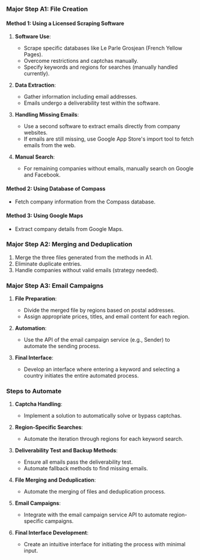 
### Major Step A1: File Creation
#### Method 1: Using a Licensed Scraping Software
1. **Software Use**:
   - Scrape specific databases like Le Parle Grosjean (French Yellow Pages).
   - Overcome restrictions and captchas manually.
   - Specify keywords and regions for searches (manually handled currently).

2. **Data Extraction**:
   - Gather information including email addresses.
   - Emails undergo a deliverability test within the software.

3. **Handling Missing Emails**:
   - Use a second software to extract emails directly from company websites.
   - If emails are still missing, use Google App Store's import tool to fetch emails from the web.

4. **Manual Search**:
   - For remaining companies without emails, manually search on Google and Facebook.

#### Method 2: Using Database of Compass
- Fetch company information from the Compass database.

#### Method 3: Using Google Maps
- Extract company details from Google Maps.

### Major Step A2: Merging and Deduplication
1. Merge the three files generated from the methods in A1.
2. Eliminate duplicate entries.
3. Handle companies without valid emails (strategy needed).

### Major Step A3: Email Campaigns
1. **File Preparation**:
   - Divide the merged file by regions based on postal addresses.
   - Assign appropriate prices, titles, and email content for each region.

2. **Automation**:
   - Use the API of the email campaign service (e.g., Sender) to automate the sending process.

3. **Final Interface**:
   - Develop an interface where entering a keyword and selecting a country initiates the entire automated process.

### Steps to Automate
1. **Captcha Handling**:
   - Implement a solution to automatically solve or bypass captchas.

2. **Region-Specific Searches**:
   - Automate the iteration through regions for each keyword search.

3. **Deliverability Test and Backup Methods**:
   - Ensure all emails pass the deliverability test.
   - Automate fallback methods to find missing emails.

4. **File Merging and Deduplication**:
   - Automate the merging of files and deduplication process.

5. **Email Campaigns**:
   - Integrate with the email campaign service API to automate region-specific campaigns.

6. **Final Interface Development**:
   - Create an intuitive interface for initiating the process with minimal input.

